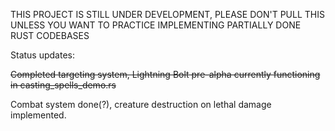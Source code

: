 THIS PROJECT IS STILL UNDER DEVELOPMENT, PLEASE DON'T PULL THIS UNLESS YOU WANT TO PRACTICE IMPLEMENTING PARTIALLY DONE RUST CODEBASES

Status updates:

<s>Completed targeting system, Lightning Bolt pre-alpha currently functioning in casting_spells_demo.rs</s>

Combat system done(?), creature destruction on lethal damage implemented.